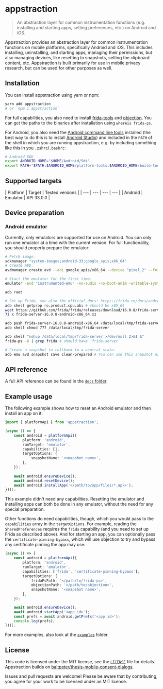 # appstraction

> An abstraction layer for common instrumentation functions (e.g. installing and starting apps, setting preferences, etc.) on Android and iOS.

Appstraction provides an abstraction layer for common instrumentation functions on mobile platforms, specifically Android and iOS. This includes installing, uninstalling, and starting apps, managing their permissions, but also managing devices, like resetting to snapshots, setting the clipboard content, etc. Appstraction is built primarily for use in mobile privacy research, but can be used for other purposes as well.

## Installation

You can install appstraction using yarn or npm:

```sh
yarn add appstraction
# or `npm i appstraction`
```

For full capabilities, you also need to install [frida-tools](https://frida.re/docs/installation/) and [objection](https://github.com/sensepost/objection).
You can get the paths to the binaries after installation using `whereis frida-ps`.

For Android, you also need the [Android command line tools](https://developer.android.com/studio/command-line/) installed (the best way to do this is to install [Android Studio](https://developer.android.com/studio)) and included in the `PATH` of the shell in which you are running appstraction, e.g. by including something like this in you `.zshrc`/`.bashrc`:

```zsh
# Android SDK
export ANDROID_HOME="$HOME/Android/Sdk"
export PATH="$PATH:$ANDROID_HOME/platform-tools:$ANDROID_HOME/build-tools/33.0.0:$ANDROID_HOME/cmdline-tools/latest/bin/:$ANDROID_HOME/emulator"
```

## Supported targets

| Platform  | Target | Tested versions |
| --- | --- | --- | --- |
| Android  | Emulator  | API 33.0.0 |

## Device preparation

### Android emulator

Currently, only emulators are supported for use on Android. You can only run one emulator at a time with the current version. For full functionality, you should properly prepare the emulator:

```zsh
# Fetch image.
sdkmanager "system-images;android-33;google_apis;x86_64"
# Create AVD.
avdmanager create avd --abi google_apis/x86_64 --device "pixel_2" --force --name "instrumented-emu" --package "system-images;android-33;google_apis;x86_64"

# Start the emulator for the first time.
emulator -avd "instrumented-emu" -no-audio -no-boot-anim -writable-system -http-proxy 127.0.0.1:8080

adb root

# Set up Frida, see also the official docs: https://frida.re/docs/android/
adb shell getprop ro.product.cpu.abi # should be x86_64
wget https://github.com/frida/frida/releases/download/16.0.8/frida-server-16.0.8-android-x86_64.xz 
7z x frida-server-16.0.8-android-x86_64.xz

adb push frida-server-16.0.8-android-x86_64 /data/local/tmp/frida-server
adb shell chmod 777 /data/local/tmp/frida-server

adb shell "nohup /data/local/tmp/frida-server >/dev/null 2>&1 &"
frida-ps -U | grep frida # should have `frida-server`

# Create a snapshot to rollback to a neutral state.
adb emu avd snapshot save clean-prepared # You can use this snapshot name in the options.
```

## API reference

A full API reference can be found in the [`docs` folder](/docs/README.md).

## Example usage

The following example shows how to reset an Android emulator and then install an app on it:

```ts
import { platformApi } from 'appstraction';

(async () => {
    const android = platformApi({
        platform: 'android',
        runTarget: 'emulator',
        capabilities: [],
        targetOptions: {
            snapshotName: '<snapshot name>',
        },
    });
    
    await android.ensureDevice();
    await android.resetDevice();
    await android.installApp('</path/to/app/files/*.apk>');
})();
```

This example didn't need any capabilities. Resetting the emulator and installing apps can both be done in any emulator, without the need for any special preparation.

Other functions do need capabilities, though, which you would pass to the `capabilities` array in the `targetOptions`. For example, reading the `SharedPreferences` requires the `frida` capability (and you need to set up Frida as described above). And for starting an app, you can optionally pass the `certificate-pinning-bypass`, which will use objection to try and bypass any certificate pinning the app may use.

```ts
(async () => {
    const android = platformApi({
        platform: 'android',
        runTarget: 'emulator',
        capabilities: ['frida', 'certificate-pinning-bypass'],
        targetOptions: {
            fridaPsPath: '</path/to/frida-ps>',
            objectionPath: '</path/to/objection>',
            snapshotName: '<snapshot name>',
        },
    });

    await android.ensureDevice();
    await android.startApp('<app id>');
    const prefs = await android.getPrefs('<app id>');
    console.log(prefs);
})();
```

For more examples, also look at the [`examples`](examples) folder.

## License

This code is licensed under the MIT license, see the [`LICENSE`](LICENSE) file for details. Appstraction builds on [baltpeter/thesis-mobile-consent-dialogs](https://github.com/baltpeter/thesis-mobile-consent-dialogs).

Issues and pull requests are welcome! Please be aware that by contributing, you agree for your work to be licensed under an MIT license.
